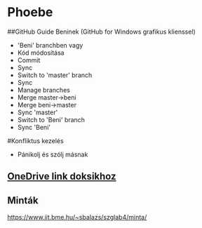 # Phoebe

##GitHub Guide Beninek (GitHub for Windows grafikus klienssel)
- 'Beni' branchben vagy
- Kód módosítása
- Commit
- Sync
- Switch to 'master' branch
- Sync
- Manage branches
- Merge master->beni
- Merge beni->master
- Sync 'master'
- Switch to 'Beni' branch
- Sync 'Beni'

#Konfliktus kezelés
- Pánikolj és szólj másnak

## [OneDrive link doksikhoz](https://onedrive.live.com/redir?resid=EF71F872C978A567!2109&authkey=!AL9CBTRLwgK0Rlo&ithint=folder%2cdocx)
## Minták
https://www.iit.bme.hu/~sbalazs/szglab4/minta/
